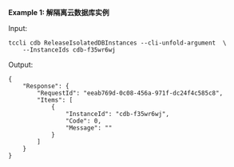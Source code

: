 **Example 1: 解隔离云数据库实例**



Input: 

```
tccli cdb ReleaseIsolatedDBInstances --cli-unfold-argument  \
    --InstanceIds cdb-f35wr6wj
```

Output: 
```
{
    "Response": {
        "RequestId": "eeab769d-0c08-456a-971f-dc24f4c585c8",
        "Items": [
            {
                "InstanceId": "cdb-f35wr6wj",
                "Code": 0,
                "Message": ""
            }
        ]
    }
}
```

